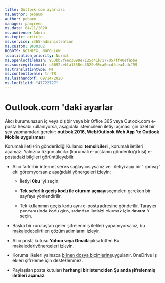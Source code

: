 ```yaml
---
title: Outlook.com ayarları
ms.author: pebaum
author: pebaum
manager: pamgreen
ms.date: 04/21/2020
ms.audience: Admin
ms.topic: article
ms.service: o365-administration
ms.custom: 9000302
ROBOTS: NOINDEX, NOFOLLOW
localization_priority: Normal
ms.openlocfilehash: 953bb7feec3099e7125c41b7177057ff40efa5be
ms.sourcegitcommit: c6692ce0fa1358ec3529e59ca0ecdfdea4cdc759
ms.translationtype: MT
ms.contentlocale: tr-TR
ms.lasthandoff: 09/14/2020
ms.locfileid: "47722727"
---
```

# <a name="settings-in-outlookcom"></a>Outlook.com 'daki ayarlar

Alıcı kurumunuzun iç veya dış bir veya bir Office 365 veya Outlook.com e-posta hesabı kullanıyorsa, aşağıdaki istemcilerin iletiyi açması için özel bir şey yapmamaları gerekir: **outlook 2016, Web/Outlook Web App 'te Outlook Mobile uygulaması**

Korumalı iletilerin gönderildiği Kullanıcı **temsilcileri** , korumalı iletileri açamaz. Yalnızca özgün alıcılar (korumalı e-postanın gönderildiği kişi) e-postadaki bilgileri görüntüleyebilir.

- Alıcı farklı bir internet servis sağlayıcısıysanız ve &nbsp; iletiyi açıp bir ' rpmsg ' eki göremiyorsanız aşağıdaki yönergeleri izleyin:
    
    - İletiyi **Oku** 'yi seçin.
    
    - **Tek seferlik geçiş kodu ile oturum açmayı**seçmeleri gereken bir sayfaya yönlendirilir.
    
    - Tek kullanımın geçiş kodu aynı e-posta adresine gönderilir. Tarayıcı penceresinde kodu girin, ardından iletinizi okumak için **devam** 'ı seçin.

- Başka bir kuruluştan gelen şifrelenmiş iletileri yapamıyorsanız, bu [makalede](https://support.office.com/article/known-issues-opening-irm-protected-emails-sent-from-users-in-other-office-365-organizations-0dec0593-a05d-4aa2-8445-9311ebab3164)belirtilen çözüm adımlarını izleyin.

- Alıcı posta kutusu **Yahoo veya Gmail**açıksa lütfen </span> Bu [makaledeki](https://support.office.com/article/how-do-i-open-a-protected-message-1157a286-8ecc-4b1e-ac43-2a608fbf3098)yönergeleri izleyin.

- Koruma ilkeleri yalnızca [bilinen dosya biçimlerine](https://docs.microsoft.com/azure/information-protection/rms-client/client-admin-guide-file-types)uygulanır. OneDrive Iş ekleri şifreleme için desteklenmez.

- Paylaşılan posta kutuları **herhangi bir istemciden Şu anda şifrelenmiş iletileri açamaz**. 
